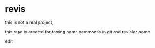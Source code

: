 # revis
this is not a real project,

this repo is created for testing some commands in git and revision some 

edit
